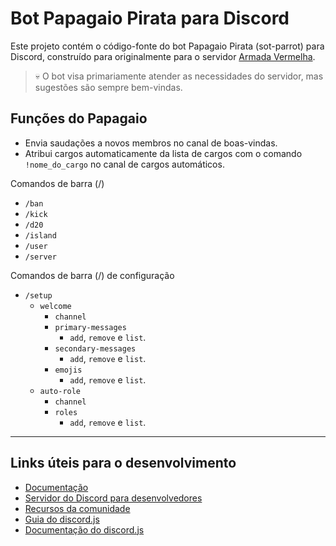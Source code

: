 # Bot Papagaio Pirata para Discord

Este projeto contém o código-fonte do bot Papagaio Pirata (sot-parrot) para Discord, construído para originalmente para o servidor [Armada Vermelha](https://discord.gg/tjzP6C5JP5).
> 💀 O bot visa primariamente atender as necessidades do servidor, mas sugestões são sempre bem-vindas.

## Funções do Papagaio

- Envia saudações a novos membros no canal de boas-vindas.
- Atribui cargos automaticamente da lista de cargos com o comando `!nome_do_cargo` no canal de cargos automáticos.

Comandos de barra (/)

- `/ban`
- `/kick`
- `/d20`
- `/island`
- `/user`
- `/server`

Comandos de barra (/) de configuração

- `/setup`
  - `welcome`
    - `channel`
    - `primary-messages`
      - `add`, `remove` e `list`.
    - `secondary-messages`
      - `add`, `remove` e `list`.
    - `emojis`
      - `add`, `remove` e `list`.
  - `auto-role`
    - `channel`
    - `roles`
      - `add`, `remove` e `list`.

---

## Links úteis para o desenvolvimento

- [Documentação](https://discord.com/developers/docs/intro)
- [Servidor do Discord para desenvolvedores](https://discord.gg/discord-developers)
- [Recursos da comunidade](https://discord.com/developers/docs/topics/community-resources#community-resources)
- [Guia do discord.js](https://discordjs.guide)
- [Documentação do discord.js](https://old.discordjs.dev/#/docs/discord.js/main/general/welcome)
